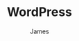 ---
title: WordPress
author: James
layout: category
cat_name: wordpress
permalink: /wordpress/
menu_order: 30
cat_logo: wordpress-logo.png
---